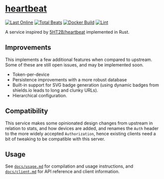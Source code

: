 # [heartbeat](https://hb.5ht2.me)

<!-- badges -->
[![Last Online](https://hb.5ht2.me/badge/last-seen?bypass-cache)](https://hb.5ht2.me)
[![Total Beats](https://hb.5ht2.me/badge/total-beats?bypass-cache)](https://hb.5ht2.me)
[![Docker Build](https://img.shields.io/github/actions/workflow/status/lmaotrigine/heartbeat/docker.yml?branch=main&logo=docker&logoColor=white)](https://github.com/lmaotrigine/heartbeat/actions/workflows/docker.yml)
[![Lint](https://img.shields.io/github/actions/workflow/status/lmaotrigine/heartbeat/lint.yml?branch=main&label=lint&logo=github&logoColor=white)](https://github.com/lmaotrigine/heartbeat/actions/workflows/lint.yml)
<!-- end badges -->

A service inspired by [5HT2B/heartbeat](https://github.com/5ht2b/heartbeat) implemented in Rust.

## Improvements

This implements a few additional features when compared to upstream. Some of these are still open issues, and may be
implemented soon.

- Token-per-device
- Persistence improvements with a more robust database
- Built-in support for SVG badge generation (using dynamic badges from shields.io leads to long and clunky URLs).
- Hierarchical configuration.

## Compatibility

This service makes some opinionated design changes from upstream in relation to stats, and how devices are added, and
renames the `Auth` header to the more widely accepted `Authorization`, hence existing clients need a bit of tweaking to
be compatible with this server.

## Usage

See [`docs/usage.md`](docs/usage.md) for compilation and usage instructions, and [`docs/client.md`](docs/client.md) for
API reference and client information.
